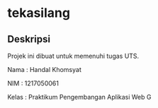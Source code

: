 # tekasilang
## Deskripsi
Projek ini dibuat untuk memenuhi tugas UTS.

Nama  : Handal Khomsyat

NIM   : 1217050061

Kelas : Praktikum Pengembangan Aplikasi Web G
